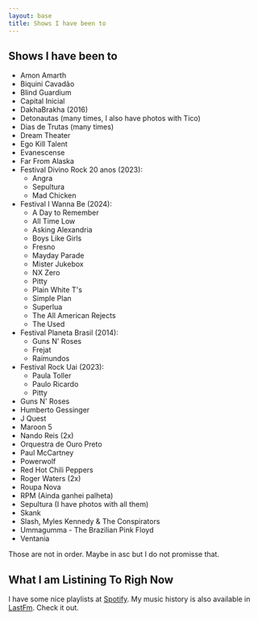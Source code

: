```yaml
---
layout: base
title: Shows I have been to
---
```


## Shows I have been to

- Amon Amarth
- Biquini Cavadão
- Blind Guardium
- Capital Inicial
- DakhaBrakha (2016)
- Detonautas (many times, I also have photos with Tico)
- Dias de Trutas (many times)
- Dream Theater
- Ego Kill Talent
- Evanescense
- Far From Alaska
- Festival Divino Rock 20 anos (2023):
  - Angra
  - Sepultura
  - Mad Chicken
- Festival I Wanna Be (2024):
  - A Day to Remember
  - All Time Low
  - Asking Alexandria
  - Boys Like Girls
  - Fresno
  - Mayday Parade
  - Mister Jukebox
  - NX Zero
  - Pitty
  - Plain White T's
  - Simple Plan
  - Superlua
  - The All American Rejects
  - The Used
- Festival Planeta Brasil (2014):
  - Guns N' Roses
  - Frejat
  - Raimundos
- Festival Rock Uai (2023):
  - Paula Toller
  - Paulo Ricardo
  - Pitty
- Guns N' Roses
- Humberto Gessinger
- J Quest
- Maroon 5
- Nando Reis (2x)
- Orquestra de Ouro Preto
- Paul McCartney
- Powerwolf
- Red Hot Chili Peppers
- Roger Waters (2x)
- Roupa Nova
- RPM (Ainda ganhei palheta)
- Sepultura (I have photos with all them)
- Skank
- Slash, Myles Kennedy & The Conspirators
- Ummagumma - The Brazilian Pink Floyd
- Ventania

Those are not in order. Maybe in asc but I do not promisse that.

## What I am Listining To Righ Now

I have some nice playlists at [Spotify](https://open.spotify.com/user/rodolfolabiapari?si=2e947b9b1eac410f). My music history is also available in [LastFm](https://www.last.fm/user/rodolfo_lab). Check it out.
